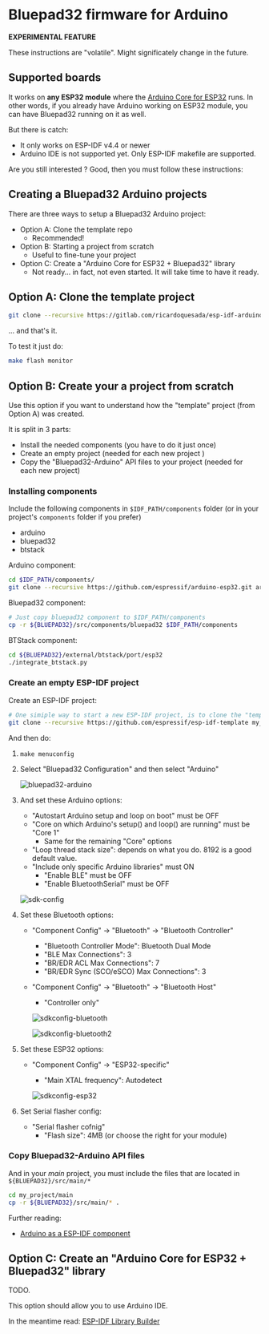 # Bluepad32 firmware for Arduino

**EXPERIMENTAL FEATURE**

These instructions are "volatile". Might significately change in the future.

## Supported boards

It works on **any ESP32 module** where the [Arduino Core for ESP32][arduino-core] runs.
In other words, if you already have Arduino working on ESP32 module, you can have Bluepad32 running on it as well.

But there is catch:

* It only works on ESP-IDF v4.4 or newer
* Arduino IDE is not supported yet. Only ESP-IDF makefile are supported.

Are you still interested ? Good, then you must follow these instructions:

[arduino-core]: https://github.com/espressif/arduino-esp32

## Creating a Bluepad32 Arduino projects

There are three ways to setup a Bluepad32 Arduino project:

* Option A: Clone the template repo
  * Recommended!
* Option B: Starting a project from scratch
  * Useful to fine-tune your project
* Option C: Create a "Arduino Core for ESP32 + Bluepad32" library
  * Not ready... in fact, not even started. It will take time to have it ready.

## Option A: Clone the template project

```sh
git clone --recursive https://gitlab.com/ricardoquesada/esp-idf-arduino-bluepad32-template.git my_project
```

... and that's it.

To test it just do:

```sh
make flash monitor
```

## Option B: Create your a project from scratch

Use this option if you want to understand how the "template" project (from Option A) was
created.

It is split in 3 parts:

* Install the needed components (you have to do it just once)
* Create an empty project (needed for each new project )
* Copy the "Bluepad32-Arduino" API files to your project (needed for each new project)

### Installing components

Include the following components in `$IDF_PATH/components` folder (or in your project's `components` folder if you prefer)

* arduino
* bluepad32
* btstack

Arduino component:

```sh
cd $IDF_PATH/components/
git clone --recursive https://github.com/espressif/arduino-esp32.git arduino
```

Bluepad32 component:

```sh
# Just copy bluepad32 component to $IDF_PATH/components
cp -r ${BLUEPAD32}/src/components/bluepad32 $IDF_PATH/components
```

BTStack component:

```sh
cd ${BLUEPAD32}/external/btstack/port/esp32
./integrate_btstack.py
```

### Create an empty ESP-IDF project

Create an ESP-IDF project:

```sh
# One simiple way to start a new ESP-IDF project, is to clone the "template" project
git clone --recursive https://github.com/espressif/esp-idf-template my_project
```

And then do:

1. `make menuconfig`
2. Select "Bluepad32 Configuration" and then select "Arduino"

   ![bluepad32-arduino](https://lh3.googleusercontent.com/pw/AM-JKLXm9ZyIvTKiTUlFBCT9QSaduKrhGZTXrWdR7G7F6krTHjkHJhpeGTXek_MCV3ZcXHCA8wnhxFAdDvQ_MbbGVMQY2AD58DK3DyK-_Cxua7BKHbvp8zkjtkcr87czftE7ySiCCUEcb6uSuMr9KY96JjQe-g=-no)

3. And set these Arduino options:
   * "Autostart Arduino setup and loop on boot" must be OFF
   * "Core on which Arduino's setup() and loop() are running" must be "Core 1"
     * Same for the remaining "Core" options
   * "Loop thread stack size": depends on what you do. 8192 is a good default value.
   * "Include only specific Arduino libraries" must ON
     * "Enable BLE" must be OFF
     * "Enable BluetoothSerial" must be OFF

    ![sdk-config](https://lh3.googleusercontent.com/pw/AM-JKLUC4p0Yf5fwxsmzBTqmisp09ElowiFvD06VZfVFeTe6qZZ7pavXZ3sOZ1qKe5wWvwCrnhZrvgOerIgb4XJcrX_fGQETiL2QObmE1u8KFn8wtRoO-vrLSJCRbQVgkC8_pnbyUQM4onrK6GXaaEf-Fuf4iQ=-no)

4. Set these Bluetooth options:
   * "Component Config" -> "Bluetooth" -> "Bluetooth Controller"
     * "Bluetooth Controller Mode": Bluetooth Dual Mode
     * "BLE Max Connections": 3
     * "BR/EDR ACL Max Connections": 7
     * "BR/EDR Sync (SCO/eSCO) Max Connections": 3
   * "Component Config" -> "Bluetooth" -> "Bluetooth Host"
     * "Controller only"

     ![sdkconfig-bluetooth](https://lh3.googleusercontent.com/pw/AM-JKLVOfishwCTAmGZN2owF0TNiTNVOlCR0DZf7PqUZprM0ujp_iM1e-tYMqDbhZKSe5zvJD4K4PCZJ-SuqO4IGnamgQL79vanzfvpItspvztGlsl0t_FlEkDYmif6q0WgbS6XCH7qrS0iM5LtqNxDySAWJhg=-no)

     ![sdkconfig-bluetooth2](https://lh3.googleusercontent.com/pw/AM-JKLUqEgrT5sF48hKUkmMsP2-9QzV6-JgyYyKwBfZA7GxjwOtQrDqYXvRE3R5tL7SQsAqRurXCiFqHoPU3k9noCtB-k_ZzJ4F_vqKqb9HVJXpI0ZkR5nJv8SzJ959LEmjjX9QaUteHpoJvbdHsiU-0TPoF8w=-no)


5. Set these ESP32 options:
   * "Component Config" -> "ESP32-specific"
      * "Main XTAL frequency": Autodetect

     ![sdkconfig-esp32](https://lh3.googleusercontent.com/pw/AM-JKLVvcfEonqhFDIWH98KajzMGSADBgaNoCI2QjGHaVFLPeRRAQMcIlXFwRmhvDSmNo6kIX_TGtKRr3V6EerW4ngPEiWbBtJYQPSOe2fixKC-rb16m3hhAVirbH7VnVmFwE1EXvRZk3MnNj7Yu2ydFn9f5Gg=-no)

6. Set Serial flasher config:
   * "Serial flasher cofnig"
      * "Flash size": 4MB (or choose the right for your module)

### Copy Bluepad32-Arduino API files

And in your *main* project, you must include the files that are located in `${BLUEPAD32}/src/main/*`

```sh
cd my_project/main
cp -r ${BLUEPAD32}/src/main/* .
```

Further reading:

* [Arduino as a ESP-IDF component][esp-idf-component]

[esp-idf-component]: https://docs.espressif.com/projects/arduino-esp32/en/latest/esp-idf_component.html

## Option C: Create an "Arduino Core for ESP32 + Bluepad32" library

TODO.

This option should allow you to use Arduino IDE.

In the meantime read: [ESP-IDF Library Builder][lib-builder]

[lib-builder]: https://docs.espressif.com/projects/arduino-esp32/en/latest/lib_builder.html
